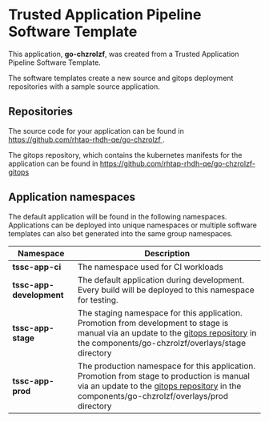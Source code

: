 # Trusted Application Pipeline Software Template

This application, **go-chzrolzf**, was created from a Trusted Application Pipeline Software Template.

The software templates create a new source and gitops deployment repositories with a sample source application. 

## Repositories

The source code for your application can be found in [https://github.com/rhtap-rhdh-qe/go-chzrolzf ](https://github.com/rhtap-rhdh-qe/go-chzrolzf ).
 
The gitops repository, which contains the kubernetes manifests for the application can be found in 
[https://github.com/rhtap-rhdh-qe/go-chzrolzf-gitops ](https://github.com/rhtap-rhdh-qe/go-chzrolzf-gitops ) 

## Application namespaces 

The default application will be found in the following namespaces. Applications can be deployed into unique namespaces or multiple software templates can also bet generated into the same group namespaces.  

|  Namespace   |  Description   |  
| -------- | -------- |
| **tssc-app-ci** | The namespace used for CI workloads |
| **tssc-app-development** | The default application during development. Every build will be deployed to this namespace for testing. |
| **tssc-app-stage** | The staging namespace for this application. Promotion from development to stage is manual via an update to the [gitops repository](https://github.com/rhtap-rhdh-qe/go-chzrolzf-gitops ) in the components/go-chzrolzf/overlays/stage directory |
| **tssc-app-prod** | The production namespace for this application. Promotion from stage to production is manual via an update to the [gitops repository](https://github.com/rhtap-rhdh-qe/go-chzrolzf-gitops ) in the components/go-chzrolzf/overlays/prod directory |